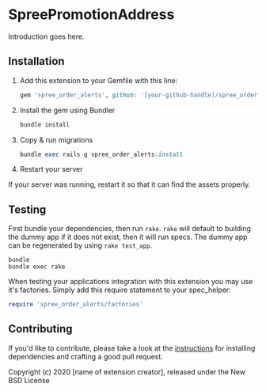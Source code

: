 # SpreePromotionAddress

Introduction goes here.

## Installation

1. Add this extension to your Gemfile with this line:

    ```ruby
    gem 'spree_order_alerts', github: '[your-github-handle]/spree_order_alerts'
    ```

2. Install the gem using Bundler

    ```ruby
    bundle install
    ```

3. Copy & run migrations

    ```ruby
    bundle exec rails g spree_order_alerts:install
    ```

4. Restart your server

  If your server was running, restart it so that it can find the assets properly.

## Testing

First bundle your dependencies, then run `rake`. `rake` will default to building the dummy app if it does not exist, then it will run specs. The dummy app can be regenerated by using `rake test_app`.

```shell
bundle
bundle exec rake
```

When testing your applications integration with this extension you may use it's factories.
Simply add this require statement to your spec_helper:

```ruby
require 'spree_order_alerts/factories'
```

## Contributing

If you'd like to contribute, please take a look at the
[instructions](CONTRIBUTING.md) for installing dependencies and crafting a good
pull request.

Copyright (c) 2020 [name of extension creator], released under the New BSD License